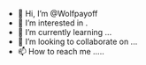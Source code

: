 - 👋 Hi, I’m @Wolfpayoff
- 👀 I’m interested in .
- 🌱 I’m currently learning ...
- 💞️ I’m looking to collaborate on ...
- 📫 How to reach me .....
  
  
<!---
Wolfpayoff/Wolfpayoff is a ✨ special ✨ repository because its `README.md` (this file) appears on your GitHub profile.
You can click the Preview link to take a look at your changes.
--->
